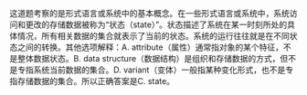 这道题考察的是形式语言或系统中的基本概念。在一些形式语言或系统中，系统访问和更改的存储数据被称为“状态（state）”。状态描述了系统在某一时刻所处的具体情况，所有相关数据的集合就表示了当前的状态。系统的运行往往就是在不同状态之间的转换。其他选项解释：A. attribute（属性）通常指对象的某个特征，不是整体数据状态。B. data structure（数据结构）是组织和存储数据的方式，但不是专指系统当前数据的集合。D. variant（变体）一般指某种变化形式，也不是专指存储数据的集合。所以正确答案是C. state。
